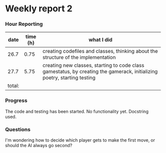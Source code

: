 # Weekly report 2

### Hour Reporting
| **date** | **time (h)** | **what I did** 
| --------- | ----------- | --------- 
| 26.7 | 0.75 | creating codefiles and classes, thinking about the structure of the implementation
| 27.7 | 5.75 | creating new classes, starting to code class gamestatus, by creating the gamerack, initializing poetry, starting testing
| total: | 

### Progress
The code  and testing has been started. No functionality yet. Docstring used.

### Questions
I'm wondering how to decide which player gets to make the first move, or should the AI always go second?
